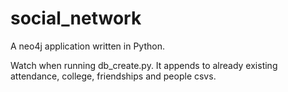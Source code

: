 # social_network

A neo4j application written in Python.

Watch when running db_create.py. It appends to already existing attendance, college, friendships and people csvs.